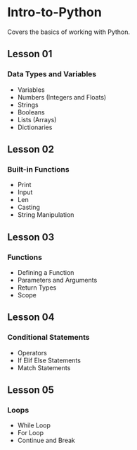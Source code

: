 # Intro-to-Python
Covers the basics of working with Python.

## Lesson 01
### Data Types and Variables
- Variables
- Numbers (Integers and Floats)
- Strings
- Booleans
- Lists (Arrays)
- Dictionaries

## Lesson 02
### Built-in Functions
- Print
- Input
- Len
- Casting
- String Manipulation

## Lesson 03
### Functions
- Defining a Function
- Parameters and Arguments
- Return Types
- Scope

## Lesson 04
### Conditional Statements
- Operators
- If Elif Else Statements
- Match Statements

## Lesson 05
### Loops
- While Loop
- For Loop
- Continue and Break

